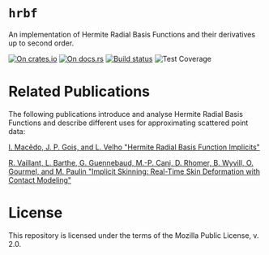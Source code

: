 # `hrbf`

An implementation of Hermite Radial Basis Functions and their derivatives up to second order.

[![On crates.io](https://img.shields.io/crates/v/hrbf.svg)](https://crates.io/crates/hrbf)
[![On docs.rs](https://docs.rs/hrbf/badge.svg)](https://docs.rs/hrbf/)
[![Build status](https://gitlab.com/elrnv/hrbf/badges/master/pipeline.svg)](https://gitlab.com/elrnv/hrbf/pipelines/)
![Test Coverage](https://gitlab.com/elrnv/hrbf/badges/master/coverage.svg)


# Related Publications

The following publications introduce and analyse Hermite Radial Basis Functions and describe
different uses for approximating scattered point data:

[I. Macêdo, J. P. Gois, and L. Velho "Hermite Radial Basis Function Implicits"](https://doi.org/10.1111/j.1467-8659.2010.01785.x)

[R. Vaillant, L. Barthe, G. Guennebaud, M.-P. Cani, D. Rhomer, B. Wyvill, O. Gourmel, and M. Paulin "Implicit Skinning: Real-Time Skin Deformation with Contact Modeling"](http://rodolphe-vaillant.fr/pivotx/templates/projects/implicit_skinning/implicit_skinning.pdf)


# License

This repository is licensed under the terms of the Mozilla Public License, v. 2.0.
